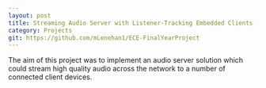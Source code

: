 ```yaml
---
layout: post
title: Streaming Audio Server with Listener-Tracking Embedded Clients (Final Year Project)
category: Projects
git: https://github.com/mLenehan1/ECE-FinalYearProject
---
```


The aim of this project was to implement an audio server solution
which could stream high quality audio across the network to a number of connected client devices.